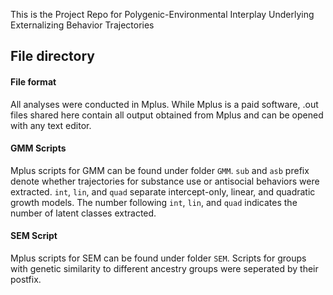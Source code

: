 This is the Project Repo for Polygenic-Environmental Interplay Underlying Externalizing Behavior Trajectories

## File directory

#### File format

All analyses were conducted in Mplus. While Mplus is a paid software, .out files shared here contain all output obtained from Mplus and can be opened with any text editor.

#### GMM Scripts

Mplus scripts for GMM can be found under folder `GMM`. `sub` and `asb` prefix denote whether trajectories for substance use or antisocial behaviors were extracted. `int`, `lin`, and `quad` separate intercept-only, linear, and quadratic growth models. The number following `int`, `lin`, and `quad` indicates the number of latent classes extracted.

#### SEM Script

Mplus scripts for SEM can be found under folder `SEM`. Scripts for groups with genetic similarity to different ancestry groups were seperated by their postfix.  
